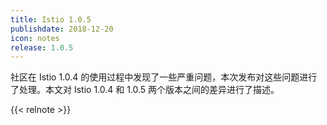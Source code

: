 ```yaml
---
title: Istio 1.0.5
publishdate: 2018-12-20
icon: notes
release: 1.0.5
---
```


社区在 Istio 1.0.4 的使用过程中发现了一些严重问题，本次发布对这些问题进行了处理。本文对 Istio 1.0.4 和 1.0.5 两个版本之间的差异进行了描述。

{{< relnote >}}
